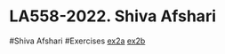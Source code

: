 # LA558-2022. Shiva Afshari
#Shiva Afshari
#Exercises
[ex2a](https://shivaafshari.github.io/LA558-2022/Web/ex2a.html)
[ex2b](https://shivaafshari.github.io/LA558-2022/Web/ex2b.html)
